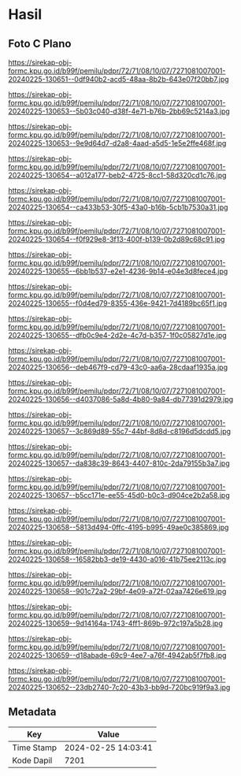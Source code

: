 # Hasil

## Foto C Plano

https://sirekap-obj-formc.kpu.go.id/b99f/pemilu/pdpr/72/71/08/10/07/7271081007001-20240225-130651--0df940b2-acd5-48aa-8b2b-643e07f20bb7.jpg

https://sirekap-obj-formc.kpu.go.id/b99f/pemilu/pdpr/72/71/08/10/07/7271081007001-20240225-130653--5b03c040-d38f-4e71-b76b-2bb69c5214a3.jpg

https://sirekap-obj-formc.kpu.go.id/b99f/pemilu/pdpr/72/71/08/10/07/7271081007001-20240225-130653--9e9d64d7-d2a8-4aad-a5d5-1e5e2ffe468f.jpg

https://sirekap-obj-formc.kpu.go.id/b99f/pemilu/pdpr/72/71/08/10/07/7271081007001-20240225-130654--a012a177-beb2-4725-8cc1-58d320cd1c76.jpg

https://sirekap-obj-formc.kpu.go.id/b99f/pemilu/pdpr/72/71/08/10/07/7271081007001-20240225-130654--ca433b53-30f5-43a0-b16b-5cb1b7530a31.jpg

https://sirekap-obj-formc.kpu.go.id/b99f/pemilu/pdpr/72/71/08/10/07/7271081007001-20240225-130654--f0f929e8-3f13-400f-b139-0b2d89c68c91.jpg

https://sirekap-obj-formc.kpu.go.id/b99f/pemilu/pdpr/72/71/08/10/07/7271081007001-20240225-130655--6bb1b537-e2e1-4236-9b14-e04e3d8fece4.jpg

https://sirekap-obj-formc.kpu.go.id/b99f/pemilu/pdpr/72/71/08/10/07/7271081007001-20240225-130655--f0d4ed79-8355-436e-9421-7d4189bc65f1.jpg

https://sirekap-obj-formc.kpu.go.id/b99f/pemilu/pdpr/72/71/08/10/07/7271081007001-20240225-130655--dfb0c9e4-2d2e-4c7d-b357-1f0c05827d1e.jpg

https://sirekap-obj-formc.kpu.go.id/b99f/pemilu/pdpr/72/71/08/10/07/7271081007001-20240225-130656--deb467f9-cd79-43c0-aa6a-28cdaaf1935a.jpg

https://sirekap-obj-formc.kpu.go.id/b99f/pemilu/pdpr/72/71/08/10/07/7271081007001-20240225-130656--d4037086-5a8d-4b80-9a84-db77391d2979.jpg

https://sirekap-obj-formc.kpu.go.id/b99f/pemilu/pdpr/72/71/08/10/07/7271081007001-20240225-130657--3c869d89-55c7-44bf-8d8d-c8196d5dcdd5.jpg

https://sirekap-obj-formc.kpu.go.id/b99f/pemilu/pdpr/72/71/08/10/07/7271081007001-20240225-130657--da838c39-8643-4407-810c-2da79155b3a7.jpg

https://sirekap-obj-formc.kpu.go.id/b99f/pemilu/pdpr/72/71/08/10/07/7271081007001-20240225-130657--b5cc171e-ee55-45d0-b0c3-d904ce2b2a58.jpg

https://sirekap-obj-formc.kpu.go.id/b99f/pemilu/pdpr/72/71/08/10/07/7271081007001-20240225-130658--5813d494-0ffc-4195-b995-49ae0c385869.jpg

https://sirekap-obj-formc.kpu.go.id/b99f/pemilu/pdpr/72/71/08/10/07/7271081007001-20240225-130658--16582bb3-de19-4430-a016-41b75ee2113c.jpg

https://sirekap-obj-formc.kpu.go.id/b99f/pemilu/pdpr/72/71/08/10/07/7271081007001-20240225-130658--901c72a2-29bf-4e09-a72f-02aa7426e619.jpg

https://sirekap-obj-formc.kpu.go.id/b99f/pemilu/pdpr/72/71/08/10/07/7271081007001-20240225-130659--9d14164a-1743-4ff1-869b-972c197a5b28.jpg

https://sirekap-obj-formc.kpu.go.id/b99f/pemilu/pdpr/72/71/08/10/07/7271081007001-20240225-130659--d18abade-69c9-4ee7-a76f-4942ab5f7fb8.jpg

https://sirekap-obj-formc.kpu.go.id/b99f/pemilu/pdpr/72/71/08/10/07/7271081007001-20240225-130652--23db2740-7c20-43b3-bb9d-720bc919f9a3.jpg


## Metadata

| Key        | Value               |
| ---------- | ------------------- |
| Time Stamp | 2024-02-25 14:03:41 |
| Kode Dapil | 7201                |



